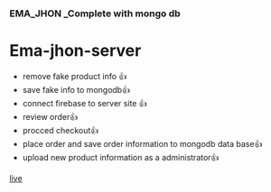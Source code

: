 ### EMA_JHON _Complete with mongo db

# Ema-jhon-server
- remove fake product info :+1:  
- save fake info to mongodb:+1:  
- connect firebase to server site :+1:  
- review order:+1:  
- procced checkout:+1:  
- place order and save order information to mongodb data base:+1:  
- upload new product information as a administrator:+1:  

[live](https://ema-jhon-final-21.web.app/)